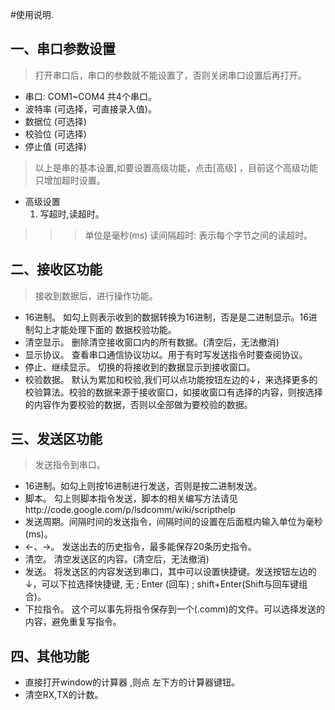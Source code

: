 #使用说明.

## 一、串口参数设置 ##
> 打开串口后，串口的参数就不能设置了，否则关闭串口设置后再打开。
  * 串口: COM1~COM4 共4个串口。
  * 波特率 (可选择，可直接录入值)。
  * 数据位 (可选择)
  * 校验位 (可选择)
  * 停止值 (可选择)

> 以上是串的基本设置,如要设置高级功能，点击[高级] ，目前这个高级功能只增加超时设置。
  * 高级设置
    1. 写超时,读超时。
> > > 单位是毫秒(ms)
> > > 读间隔超时: 表示每个字节之间的读超时。



## 二、接收区功能 ##

> 接收到数据后，进行操作功能。
  * 16进制。 如勾上则表示收到的数据转换为16进制，否是是二进制显示。16进制勾上才能处理下面的
数据校验功能。
  * 清空显示。 删除清空接收窗口内的所有数据。(清空后，无法撤消)
  * 显示协议。 查看串口通信协议功以。用于有时写发送指令时要查阅协议。
  * 停止、继续显示。 切换的将接收到的数据显示到接收窗口。
  * 校验数据。 默认为累加和校验,我们可以点功能按钮左边的↓，来选择更多的校验算法。校验的数据来源于接收窗口，如接收窗口有选择的内容，则按选择的内容作为要校验的数据，否则以全部做为要校验的数据。

## 三、发送区功能 ##
> 发送指令到串口。
  * 16进制。如勾上则按16进制进行发送，否则是按二进制发送。
  * 脚本。 勾上则脚本指令发送，脚本的相关编写方法请见http://code.google.com/p/lsdcomm/wiki/scripthelp
  * 发送周期。间隔时间的发送指令，间隔时间的设置在后面框内输入单位为毫秒(ms)。
  * ←、→。 发送出去的历史指令，最多能保存20条历史指令。
  * 清空。 清空发送区的内容。(清空后，无法撤消)
  * 发送。 将发送区的内容发送到串口，其中可以设置快捷键。发送按钮左边的↓，可以下拉选择快捷键, 无 ; Enter (回车) ; shift+Enter(Shift与回车键组合)。
  * 下拉指令。 这个可以事先将指令保存到一个(.comm)的文件。可以选择发送的内容，避免重复写指令。


## 四、其他功能 ##
  * 直接打开window的计算器 ,则点 左下方的计算器键钮。
  * 清空RX,TX的计数。